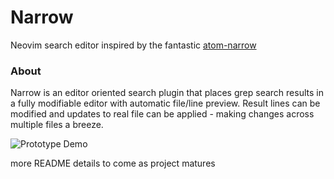 # Narrow

Neovim search editor inspired by the fantastic [atom-narrow](https://github.com/t9md/atom-narrow)

### About
Narrow is an editor oriented search plugin that places grep search results in a fully modifiable editor with automatic file/line preview. Result lines can be modified and updates to real file can be applied - making changes across multiple files a breeze. 

![Prototype Demo](https://media.giphy.com/media/T0QupBTy4oZY6uT0eG/giphy.gif)

more README details to come as project matures

